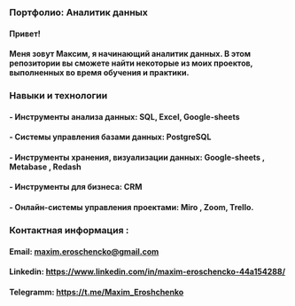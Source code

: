 ### Портфолио: Аналитик данных

#### Привет! 
#### Меня зовут Максим, я начинающий аналитик данных.  В этом репозитории вы сможете найти некоторые из моих проектов, выполненных во время обучения и практики. 

### Навыки и технологии

#### - Инструменты анализа данных: SQL, Excel, Google-sheets

#### - Системы управления базами данных: PostgreSQL

#### - Инструменты хранения, визуализации данных: Google-sheets , Metabase , Redash

#### - Инструменты для бизнеса: CRM 

#### - Онлайн-системы управления проектами:  Miro , Zoom, Trello.
















 ### ****Контактная информация :****

 

#### Email: ****maxim.eroschencko@gmail.com****



#### Linkedin: ****https://www.linkedin.com/in/maxim-eroschencko-44a154288/****



#### Telegramm: ****https://t.me/Maxim_Eroshchenko****
